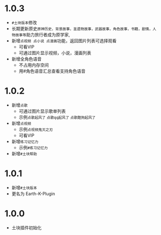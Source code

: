 # 1.0.3
* `#土块版本`修改
* 长期更新原史`原神历史，背景故事，圣遗物故事，武器故事，角色故事，书籍，剧情，人物故事等`助力旅行者成为原学家,
* 新增`点视频 点小说 点漫画`功能，返回图片列表可选择观看
  * 可看VIP
  * 可通过图片显示视频，小说，漫画列表
* 新增全角色语音
  * 不占用内存空间
  * 用#角色语音汇总查看支持角色语音

# 1.0.2
* 新增`点歌`
  * 可通过图片显示歌单列表
  * 示例`点歌起风了` `点歌qq起风了` `点歌酷狗起风了`
* 新增`点视频`
  * 示例`点视频鬼灭之刃`
  * 可看VIP
* 新增`练习记忆力`
  * 示例`#练习记忆力`
* 新增`#土块帮助`

# 1.0.1
* 新增`#土块版本`
* 更名为 Earth-K-Plugin

# 1.0.0
* 土块插件初始化
